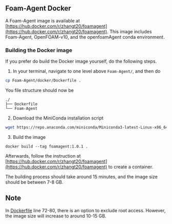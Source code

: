 ## Foam-Agent Docker
A Foam-Agent image is available at [https://hub.docker.com/r/zhangt20/foamagent](https://hub.docker.com/r/zhangt20/foamagent). This image includes Foam-Agent, OpenFOAM-v10, and the openfoamAgent conda environment. 

### Building the Docker image
If you prefer do build the Docker image yourself, do the following steps.

1. In your terminal, navigate to one level above `Foam-Agent/`, and then do
```bash
cp Foam-Agent/docker/Dockerfile .
```

You file structure should now be
```
./
├── Dockerfile
└── Foam-Agent
```

2. Download the MiniConda installation script
```bash
wget https://repo.anaconda.com/miniconda/Miniconda3-latest-Linux-x86_64.sh -O ./Miniconda3-latest-Linux-x86_64.sh
```

3. Build the image
```
docker build --tag foamagent:1.0.1 .
```

Afterwards, follow the instruction at [https://hub.docker.com/r/zhangt20/foamagent](https://hub.docker.com/r/zhangt20/foamagent) to create a container.

The building process should take around 15 minutes, and the image size should be between 7-8 GB.

## Note
In [Dockerfile](Dockerfile) line 72-80, there is an option to exclude root access. However, the image size will increase to around 10-15 GB.

